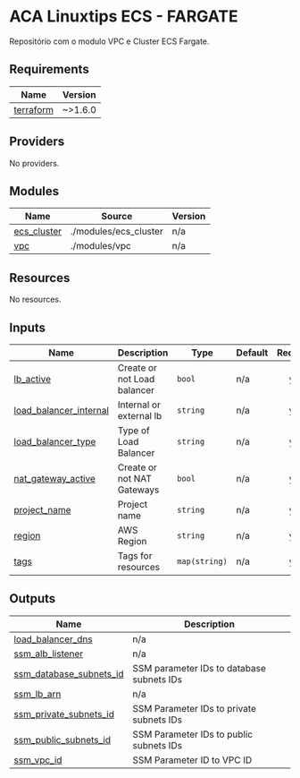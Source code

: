 # ACA Linuxtips ECS - FARGATE

Repositório com o modulo VPC e Cluster ECS Fargate.

<!-- BEGIN_TF_DOCS -->
## Requirements

| Name | Version |
|------|---------|
| <a name="requirement_terraform"></a> [terraform](#requirement\_terraform) | ~>1.6.0 |

## Providers

No providers.

## Modules

| Name | Source | Version |
|------|--------|---------|
| <a name="module_ecs_cluster"></a> [ecs\_cluster](#module\_ecs\_cluster) | ./modules/ecs_cluster | n/a |
| <a name="module_vpc"></a> [vpc](#module\_vpc) | ./modules/vpc | n/a |

## Resources

No resources.

## Inputs

| Name | Description | Type | Default | Required |
|------|-------------|------|---------|:--------:|
| <a name="input_lb_active"></a> [lb\_active](#input\_lb\_active) | Create or not Load balancer | `bool` | n/a | yes |
| <a name="input_load_balancer_internal"></a> [load\_balancer\_internal](#input\_load\_balancer\_internal) | Internal or external lb | `string` | n/a | yes |
| <a name="input_load_balancer_type"></a> [load\_balancer\_type](#input\_load\_balancer\_type) | Type of Load Balancer | `string` | n/a | yes |
| <a name="input_nat_gateway_active"></a> [nat\_gateway\_active](#input\_nat\_gateway\_active) | Create or not NAT Gateways | `bool` | n/a | yes |
| <a name="input_project_name"></a> [project\_name](#input\_project\_name) | Project name | `string` | n/a | yes |
| <a name="input_region"></a> [region](#input\_region) | AWS Region | `string` | n/a | yes |
| <a name="input_tags"></a> [tags](#input\_tags) | Tags for resources | `map(string)` | n/a | yes |

## Outputs

| Name | Description |
|------|-------------|
| <a name="output_load_balancer_dns"></a> [load\_balancer\_dns](#output\_load\_balancer\_dns) | n/a |
| <a name="output_ssm_alb_listener"></a> [ssm\_alb\_listener](#output\_ssm\_alb\_listener) | n/a |
| <a name="output_ssm_database_subnets_id"></a> [ssm\_database\_subnets\_id](#output\_ssm\_database\_subnets\_id) | SSM parameter IDs to database subnets IDs |
| <a name="output_ssm_lb_arn"></a> [ssm\_lb\_arn](#output\_ssm\_lb\_arn) | n/a |
| <a name="output_ssm_private_subnets_id"></a> [ssm\_private\_subnets\_id](#output\_ssm\_private\_subnets\_id) | SSM Parameter IDs to private subnets IDs |
| <a name="output_ssm_public_subnets_id"></a> [ssm\_public\_subnets\_id](#output\_ssm\_public\_subnets\_id) | SSM Parameter IDs to public subnets IDs |
| <a name="output_ssm_vpc_id"></a> [ssm\_vpc\_id](#output\_ssm\_vpc\_id) | SSM Parameter ID to VPC ID |
<!-- END_TF_DOCS -->